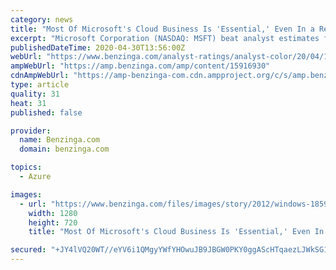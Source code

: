 ```yaml
---
category: news
title: "Most Of Microsoft's Cloud Business Is 'Essential,' Even In a Recession, Says Bullish Wedbush"
excerpt: "Microsoft Corporation (NASDAQ: MSFT) beat analyst estimates for third-quarter earnings on Wednesday, and a bullish Wedbush analyst said much of the company's"
publishedDateTime: 2020-04-30T13:56:00Z
webUrl: "https://www.benzinga.com/analyst-ratings/analyst-color/20/04/15916930/most-of-microsofts-cloud-business-is-essential-even-in-a-recession-says-bullish-wed"
ampWebUrl: "https://amp.benzinga.com/amp/content/15916930"
cdnAmpWebUrl: "https://amp-benzinga-com.cdn.ampproject.org/c/s/amp.benzinga.com/amp/content/15916930"
type: article
quality: 31
heat: 31
published: false

provider:
  name: Benzinga.com
  domain: benzinga.com

topics:
  - Azure

images:
  - url: "https://www.benzinga.com/files/images/story/2012/windows-1859187_1280_1_1.jpg"
    width: 1280
    height: 720
    title: "Most Of Microsoft's Cloud Business Is 'Essential,' Even In a Recession, Says Bullish Wedbush"

secured: "+JY4lVQ20WT//eYV6i1QMgyYWfYHOwuJB9JBGW0PKY0ggAScHTqaezLJWkSG1Nrc9CkD+8ZClxJ4KtVjno+wdfBlwjw2uIXb2iYzr4CFgflMvMIJPcO+pgdnZkTR9DdARocnZYW+GacZkQqezfCkQAxT4uqxZtutw6m/J3BkMYBelwa7/q84O9/x5SNzVWj2QoOEUCo9Zqml42kO5aIWBG6WF9W3dNvNUyOSu9hVrDRaEo2ACExAgb3tOkhnjCbp7sYAeeyB2xnSyAroZjmGvv2CYq3kf93QJqh9CfKFYzZjrUZDjVK+AkgrkXM/Vnuk;UzEJO5xZzs/dGC94qxVPGA=="
---
```



